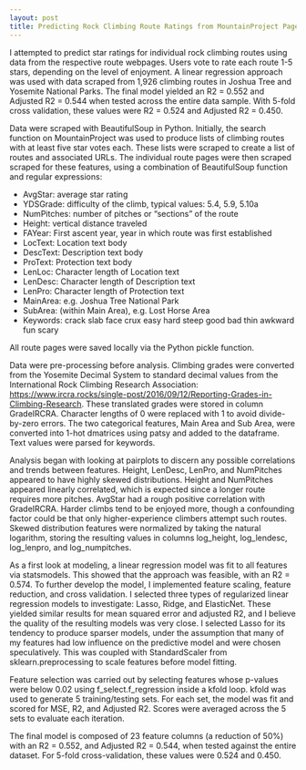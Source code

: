 ```yaml
---
layout: post
title: Predicting Rock Climbing Route Ratings from MountainProject Pages
---
```


I attempted to predict star ratings for individual rock climbing routes using data from the respective route webpages. Users vote to rate each route 1-5 stars, depending on the level of enjoyment. A linear regression approach was used with data scraped from 1,926 climbing routes in Joshua Tree and Yosemite National Parks. The final model yielded an R2 = 0.552 and Adjusted R2 = 0.544 when tested across the entire data sample. With 5-fold cross validation, these values were R2 = 0.524 and Adjusted R2 = 0.450.

Data were scraped with BeautifulSoup in Python. Initially, the search function on MountainProject was used to produce lists of climbing routes with at least five star votes each. These lists were scraped to create a list of routes and associated URLs. The individual route pages were then scraped scraped for these features, using a combination of BeautifulSoup function and regular expressions:

*	AvgStar: average star rating
*	YDSGrade: difficulty of the climb, typical values: 5.4, 5.9, 5.10a
*	NumPitches: number of pitches or “sections” of the route
*	Height: vertical distance traveled
*	FAYear: First ascent year, year in which route was first established
*	LocText: Location text body
*	DescText: Description text body
*	ProText: Protection text body
*	LenLoc: Character length of Location text
*	LenDesc: Character length of Description text
*	LenPro: Character length of Protection text
*	MainArea: e.g. Joshua Tree National Park
*	SubArea: (within Main Area), e.g. Lost Horse Area
*	Keywords: crack slab face crux easy hard steep good bad thin awkward fun scary

All route pages were saved locally via the Python pickle function.

Data were pre-processing before analysis. Climbing grades were converted from the Yosemite Decimal System to standard decimal values from the International Rock Climbing Research Association: https://www.ircra.rocks/single-post/2016/09/12/Reporting-Grades-in-Climbing-Research. These translated grades were stored in column GradeIRCRA. Character lengths of 0 were replaced with 1 to avoid divide-by-zero errors. The two categorical features, Main Area and Sub Area, were converted into 1-hot dmatrices using patsy and added to the dataframe. Text values were parsed for keywords.

Analysis began with looking at pairplots to discern any possible correlations and trends between features. Height, LenDesc, LenPro, and NumPitches appeared to have highly skewed distributions. Height and NumPitches appeared linearly correlated, which is expected since a longer route requires more pitches. AvgStar had a rough positive correlation with GradeIRCRA. Harder climbs tend to be enjoyed more, though a confounding factor could be that only higher-experience climbers attempt such routes. Skewed distribution features were normalized by taking the natural logarithm, storing the resulting values in columns log_height, log_lendesc, log_lenpro, and log_numpitches.

As a first look at modeling, a linear regression model was fit to all features via statsmodels. This showed that the approach was feasible, with an R2 = 0.574. To further develop the model, I implemented feature scaling, feature reduction, and cross validation. I selected three types of regularized linear regression models to investigate: Lasso, Ridge, and ElasticNet. These yielded similar results for mean squared error and adjusted R2, and I believe the quality of the resulting models was very close. I selected Lasso for its tendency to produce sparser models, under the assumption that many of my features had low influence on the predictive model and were chosen speculatively. This was coupled with StandardScaler from sklearn.preprocessing to scale features before model fitting.

Feature selection was carried out by selecting features whose p-values were below 0.02 using f_select.f_regression inside a kfold loop. kfold was used to generate 5 training/testing sets. For each set, the model was fit and scored for MSE, R2, and Adjusted R2. Scores were averaged across the 5 sets to evaluate each iteration.

The final model is composed of 23 feature columns (a reduction of 50%) with an R2 = 0.552, and Adjusted R2 = 0.544, when tested against the entire dataset. For 5-fold cross-validation, these values were 0.524 and 0.450.

